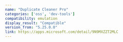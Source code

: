 ```yaml
---
name: "Duplicate Cleaner Pro"
categories: ['oss', 'dev-tools']
compatibility: emulation
display_result: "Compatible"
version_from: "5.25.0.0"
link: https://apps.microsoft.com/detail/9N9MXZZT2MLC
---
```

